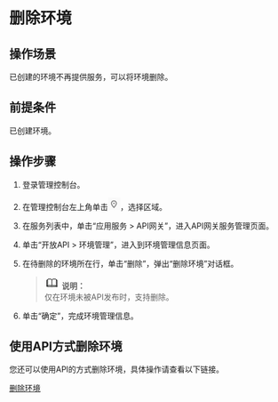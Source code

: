 # 删除环境<a name="apig-zh-ug-180307039"></a>

## 操作场景<a name="section1731012541118"></a>

已创建的环境不再提供服务，可以将环境删除。

## 前提条件<a name="section83110548119"></a>

已创建环境。

## 操作步骤<a name="section8731554122615"></a>

1.  登录管理控制台。
2.  在管理控制台左上角单击![](figures/icon-region.png)，选择区域。
3.  在服务列表中，单击“应用服务 \> API网关”，进入API网关服务管理页面。
4.  单击“开放API \> 环境管理”，进入到环境管理信息页面。
5.  在待删除的环境所在行，单击“删除”，弹出“删除环境”对话框。

    >![](public_sys-resources/icon-note.gif) **说明：**   
    >仅在环境未被API发布时，支持删除。  

6.  单击“确定”，完成环境管理信息。

## 使用API方式删除环境<a name="zh-cn_topic_0080101678_section7546754133419"></a>

您还可以使用API的方式删除环境，具体操作请查看以下链接。

[删除环境](https://support.huaweicloud.com/api-apig/apig-zh-api-180713054.html)


